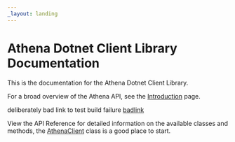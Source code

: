 ```yaml
---
_layout: landing
---
```


# Athena Dotnet Client Library Documentation

This is the documentation for the Athena Dotnet Client Library.

For a broad overview of the Athena API, see the [Introduction](docs/introduction.md)
page.

deliberately bad link to test build failure [badlink](docs/badlink.md)

View the API Reference for detailed information on the available classes and
methods, the [AthenaClient](xref:Resolver.Athena.AthenaClient) class is a good
place to start.
